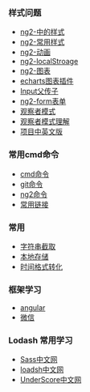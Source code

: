 ### 样式问题
  - [ng2-中的样式](http://valor-software.com/ngx-bootstrap)
  - [ng2-常用样式](ng2/component/style.md)
  - [ng2-动画](ng2/component/animation.md)
  - [ng2-localStroage](ng2/component/local.md)
  - [ng2-图表](ng2/component/charts.md)
  - [echarts图表插件](ng2/component/echarts.md)
  - [Input父传子](ng2/component/input.md)
  - [ng2-form表单](ng2/component/validatar.md)
  - [观察者模式](https://baike.baidu.com/item/%E8%A7%82%E5%AF%9F%E8%80%85%E6%A8%A1%E5%BC%8F/5881786?fr=aladdin)
  - [观察者模式理解](ng2/component/signal.md)
  - [项目中英文版](ng2/component/i18n.md)
### 常用cmd命令
  - [cmd命令](admin/cmd/cmd.md)
  - [git命令](ng2/ng2-git.md)
  - [ng2命令](ng2/ng2.md)
  - [常用链接](link/links.md)
### 常用
  - [字符串截取](admin/string.md)
  - [本地存储](admin/local.md)
  - [时间格式转化](admin/1.md)
### 框架学习
  - [angular](ng/index.md)
  - [微信](wx/index.md)
  <!-- - [react-native]() -->
### Lodash 常用学习
  - [Sass中文网](https://www.sass.hk/docs/)
  - [loadsh中文网](admin/lodash/index.md)
  - [UnderScore中文网](http://www.css88.com/doc/underscore/)
 <!-- ### 面试问题
 - [基础](cest/basic.md) -->